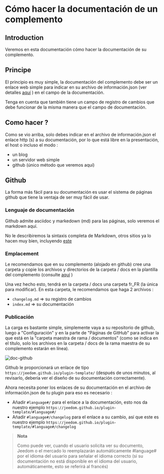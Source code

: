 # Cómo hacer la documentación de un complemento

## Introduction

Veremos en esta documentación cómo hacer la documentación de su complemento.

## Principe

El principio es muy simple, la documentación del complemento debe ser un enlace web simple para indicar en su archivo de información.json (ver detalles [aquí](https://doc.jeedom.com/es_ES/dev/structure_info_json) ) en el campo de la documentación.

Tenga en cuenta que también tiene un campo de registro de cambios que debe funcionar de la misma manera que el campo de documentación.

## Como hacer ?

Como se vio arriba, solo debes indicar en el archivo de información.json el enlace http (s) a su documentación, por lo que está libre en la presentación, el host o incluso el modo :

- un blog
- un servidor web simple
- github (único método que veremos aquí)

## Github

La forma más fácil para su documentación es usar el sistema de páginas github que tiene la ventaja de ser muy fácil de usar.

### Lenguaje de documentación

Github admite asciidoc y markedown (md) para las páginas, solo veremos el markdown aquí.

No le describiremos la sintaxis completa de Markdown, otros sitios ya lo hacen muy bien, incluyendo [este](https://guides.github.com/pdfs/markdown-cheatsheet-online.pdf)

### Emplacement

Le recomendamos que en su complemento (alojado en github) cree una carpeta y copie los archivos y directorios de la carpeta / docs en la plantilla del complemento (consulte [aquí](https://doc.jeedom.com/es_ES/dev/plugin_template) )

Una vez hecho esto, tendrá en la carpeta / docs una carpeta fr_FR (la única para modificar). En esta carpeta, le recomendamos que haga 2 archivos :

- ``changelog.md`` => su registro de cambios
- ``index.md`` => su documentación

### Publicación

La carga es bastante simple, simplemente vaya a su repositorio de github, luego a "Configuración" y en la parte de "Páginas de GitHub" para activar la que está en la "carpeta maestra de rama / documentos" (como se indica en el título, solo los archivos en la carpeta / docs de la rama maestra de su complemento estarán en línea).

![doc-github](images/tutoDoc.png)

Github le proporcionará un enlace de tipo ``https://jeedom.github.io/plugin-template/`` (después de unos minutos, al revisarlo, debería ver el diseño de su documentación correctamente).

Ahora necesita poner los enlaces de su documentación en el archivo de información.json de tu plugin para eso es necesario :

- Añadir ``#language#/`` para el enlace a la documentación, esto nos da nuestro ejemplo ``https://jeedom.github.io/plugin-template/#language#/``
- Añadir ``#language#/changelog`` para el enlace a su cambio, así que este es nuestro ejemplo ``https://jeedom.github.io/plugin-template/#language#/changelog``

> **Nota**
>
> Como puede ver, cuando el usuario solicita ver su documento, Jeedom o el mercado lo reemplazarán automáticamente #language# por el idioma del usuario para señalar el idioma correcto (si su documentación no está disponible en el idioma del usuario, automáticamente, esto se referirá al francés)
